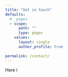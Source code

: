 ```yaml
---
title: "Get in touch"
defaults:
  # _pages
  - scope:
      path: ""
      type: pages
    values:
      layout: single
      author_profile: true
	  
permalink: /contact/
---
```


Here i